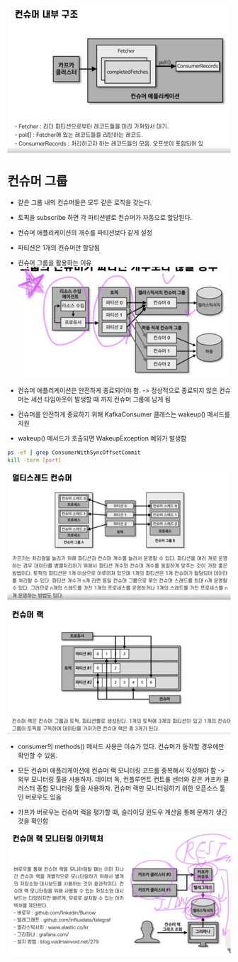 ![consumer-structure.png](..%2Fassets%2Fconsumer-structure.png)

# 컨슈머 그룹
- 같은 그룹 내의 컨슈머들은 모두 같은 로직을 갖는다.
- 토픽을 subscribe 하면 각 파티션별로 컨슈머가 자동으로 할당된다.
- 컨슈머 애플리케이션의 개수를 파티션보다 같게 설정
- 파티션은 1개의 컨슈머만 할당됨
- 컨슈머 그룹을 활용하는 이유 
![consumer-group-usage.png](..%2Fassets%2Fconsumer-group-usage.png)

- 컨슈머 애플리케이션은 안전하게 종료되어야 함. -> 정상적으로 종료되지 않은 컨슈머는 세션 타임아웃이 발생할 때 까지 컨슈머 그룹에 남게 됨
- 컨슈머를 안전하게 종료하기 위해 KafkaConsumer 클래스는 wakeup() 메서드를 지원
- wakeup() 메서드가 호출되면 WakeupException 예외가 발생함

```bash
ps -ef | grep ConsumerWithSyncOffsetCommit
kill -term [port]
```

![multi-thread-consumer.png](..%2Fassets%2Fmulti-thread-consumer.png)

![consumer-lag.png](..%2Fassets%2Fconsumer-lag.png)

- consumer의 methods() 메서드 사용은 이슈가 있다. 컨슈머가 동작할 경우에만 확인할 수 있음.
- 모든 컨슈머 애플리케이션에 컨슈머 랙 모니터링 코드를 중복해서 작성해야 함
-> 외부 모니터링 툴을 사용하자. 데이터 독, 컨플루언트 컨트롤 센터와 같은 카프카 클러스터 종합 모니터링 툴을 사용하자. 컨슈머 랙만 모니터링하기 위한 오픈소스 툴인 버로우도 있음

- 카프카 버로우는 컨슈머 랙을 평가할 때, 슬라이딩 윈도우 계산을 통해 문제가 생긴 것을 확인함


![lag-monitoring.png](..%2Fassets%2Flag-monitoring.png)